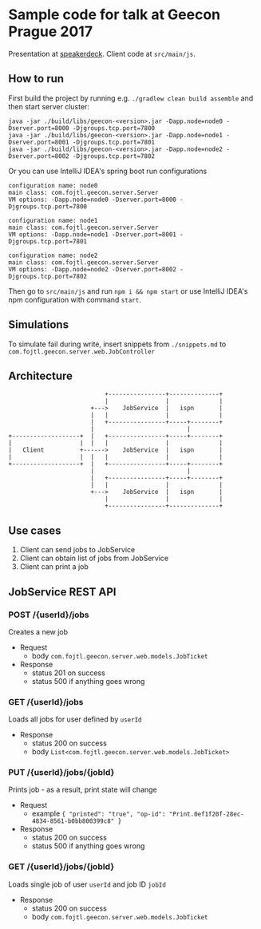 # Sample code for talk at Geecon Prague 2017

Presentation at [speakerdeck](https://speakerdeck.com/jfojtl/). Client code at `src/main/js`.

## How to run

First build the project by running e.g. `./gradlew clean build assemble` and then start server cluster:

```
java -jar ./build/libs/geecon-<version>.jar -Dapp.node=node0 -Dserver.port=8000 -Djgroups.tcp.port=7800
java -jar ./build/libs/geecon-<version>.jar -Dapp.node=node1 -Dserver.port=8001 -Djgroups.tcp.port=7801
java -jar ./build/libs/geecon-<version>.jar -Dapp.node=node2 -Dserver.port=8002 -Djgroups.tcp.port=7802
```

Or you can use IntelliJ IDEA's spring boot run configurations
```
configuration name: node0
main class: com.fojtl.geecon.server.Server
VM options: -Dapp.node=node0 -Dserver.port=8000 -Djgroups.tcp.port=7800

configuration name: node1
main class: com.fojtl.geecon.server.Server
VM options: -Dapp.node=node1 -Dserver.port=8001 -Djgroups.tcp.port=7801

configuration name: node2
main class: com.fojtl.geecon.server.Server
VM options: -Dapp.node=node2 -Dserver.port=8002 -Djgroups.tcp.port=7802
```

Then go to `src/main/js` and run `npm i && npm start` or use IntelliJ IDEA's npm configuration with command `start`.

## Simulations

To simulate fail during write, insert snippets from `./snippets.md` to `com.fojtl.geecon.server.web.JobController`

## Architecture

```
                           +----------------+--------------+
                           |                |              |
                       +--->    JobService  |   ispn       |
                       |   |                |              |
                       |   +----------------+-----+--------+
                       |                          |
+-------------------+  |   +----------------+-----+--------+
|                   |  |   |                |              |
|   Client          +------>    JobService  |   ispn       |
|                   |  |   |                |              |
+-------------------+  |   +----------------+-----+--------+
                       |                          |
                       |   +----------------+-----+--------+
                       |   |                |              |
                       +--->    JobService  |   ispn       |
                           |                |              |
                           +----------------+--------------+
```

## Use cases

1. Client can send jobs to JobService
2. Client can obtain list of jobs from JobService
3. Client can print a job

## JobService REST API

### POST /{userId}/jobs

Creates a new job

  + Request
    + body `com.fojtl.geecon.server.web.models.JobTicket`
  + Response
    + status 201 on success
    + status 500 if anything goes wrong
     
### GET /{userId}/jobs

Loads all jobs for user defined by `userId`

  + Response
    + status 200 on success
    + body `List<com.fojtl.geecon.server.web.models.JobTicket>`

### PUT /{userId}/jobs/{jobId}

Prints job - as a result, print state will change

  + Request
    + example `{ "printed": "true", "op-id": "Print.0ef1f20f-28ec-4834-8561-b0bb800399c8" }`
  + Response
    + status 200 on success
    + status 500 if anything goes wrong
    
### GET /{userId}/jobs/{jobId}

Loads single job of user `userId` and job ID `jobId`

  + Response
    + status 200 on success
    + body `com.fojtl.geecon.server.web.models.JobTicket`
